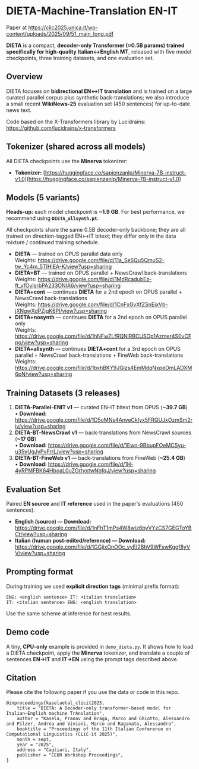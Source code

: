# DIETA-Machine-Translation EN-IT

Paper at https://clic2025.unica.it/wp-content/uploads/2025/09/51_main_long.pdf

**DIETA** is a compact, **decoder-only Transformer (≈0.5B params) trained specifically for high-quality Italian↔English MT**, released with five model checkpoints, three training datasets, and one evaluation set. 

## Overview

DIETA focuses on **bidirectional EN↔IT translation** and is trained on a large curated parallel corpus plus synthetic back-translations; we also introduce a small recent **WikiNews-25** evaluation set (450 sentences) for up-to-date news text. 

Code based on the X-Transformers library by Lucidrains:
https://github.com/lucidrains/x-transformers

## Tokenizer (shared across all models)

All DIETA checkpoints use the **Minerva** tokenizer:

* **Tokenizer:** [https://huggingface.co/sapienzanlp/Minerva-7B-instruct-v1.0](https://huggingface.co/sapienzanlp/Minerva-7B-instruct-v1.0)

## Models (5 variants)

**Heads-up:** each model checkpoint is **~1.9 GB**. For best performance, we recommend using **`DIETA_allsynth.pt`**.

All checkpoints share the same 0.5B decoder-only backbone; they are all trained on direction-tagged EN↔IT bitext; they differ only in the data mixture / continued training schedule. 

* **DIETA** — trained on OPUS parallel data only         
  Weights: https://drive.google.com/file/d/11a_SeSQu5QmuS2-tw_Yc4m_5TIHIEA-K/view?usp=sharing
* **DIETA+BT** — trained on OPUS parallel + NewsCrawl back-translations     
  Weights: https://drive.google.com/file/d/1MdRcadubEz-ft_vfOyIsrbPA233ONIA6/view?usp=sharing
* **DIETA+cont** — continues **DIETA** for a 2nd epoch on OPUS parallel + NewsCrawl back-translations       
  Weights: https://drive.google.com/file/d/1CnFxGvXfZSnEixVb-jXNgwXdPZjqK6PI/view?usp=sharing
* **DIETA+nosynth** — continues **DIETA** for a 2nd epoch on OPUS parallel only     
  Weights: https://drive.google.com/file/d/1hNFwZLfRQNlRBCUSOp1Azmer4S0vCFpo/view?usp=sharing
* **DIETA+allsynth** — continues **DIETA+cont** for a 3rd epoch on OPUS parallel + NewsCrawl back-translations + FineWeb back-translations        
  Weights: https://drive.google.com/file/d/1bxhBKY9JGizs4EmMdqNxpeDmLADXM6pN/view?usp=sharing

## Training Datasets (3 releases)

1. **DIETA-Parallel-ENIT v1** — curated EN–IT bitext from OPUS (**~39.7 GB**)      
   • **Download:** https://drive.google.com/file/d/1D5oMNs4AnveCkIyx5FRQUJxOzmSm2riv/view?usp=sharing
2. **DIETA-BT-NewsCrawl v1** — back-translations from NewsCrawl sources (**~17 GB**)      
   • **Download:** https://drive.google.com/file/d/1Ewn-9BbupFOeMCSyu-u35vUgJvPvFrrL/view?usp=sharing
3. **DIETA-BT-FineWeb v1** — back-translations from FineWeb (**~25.4 GB**)      
   • **Download:** https://drive.google.com/file/d/1H-4yRPMFBK64HboaL0uZGrtyxtwNbfqJ/view?usp=sharing

## Evaluation Set

Paired **EN source** and **IT reference** used in the paper's evaluations (450 sentences).

* **English (source) — Download:** https://drive.google.com/file/d/1nFhT1mPs4W8wiz6byVYzCS7GEGToYBCt/view?usp=sharing
* **Italian (human post-edited/reference) — Download:** https://drive.google.com/file/d/1GGjixOnOOc_vyEI2BhV9WFswKggf8yVV/view?usp=sharing


## Prompting format

During training we used **explicit direction tags** (minimal prefix format):

```
ENG: <english sentence> IT: <italian translation>
IT: <italian sentence> ENG: <english translation>
```

Use the same scheme at inference for best results.

## Demo code

A tiny, **CPU-only** example is provided in `demo_dieta.py`. It shows how to load a DIETA checkpoint, apply the **Minerva** tokenizer, and translate a couple of sentences **EN→IT** and **IT→EN** using the prompt tags described above.    

## Citation

Please cite the following paper if you use the data or code in this repo.

```
@inproceedings{kaselaetal_clicit2025,
    title = "DIETA: A Decoder-only transformer-based model for Italian–English machine TrAnslation",
    author = "Kasela, Pranav and Braga, Marco and Ghiotto, Alessandro and Pilzer, Andrea and Viviani, Marco and Raganato, Alessandro",
    booktitle = "Proceedings of the 11th Italian Conference on Computational Linguistics (CLiC-it 2025)",
    month = sept,
    year = "2025",
    address = "Cagliari, Italy",
    publisher = "CEUR Workshop Proceedings",
}
```

